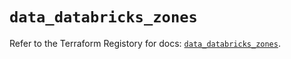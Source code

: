 # `data_databricks_zones`

Refer to the Terraform Registory for docs: [`data_databricks_zones`](https://registry.terraform.io/providers/databricks/databricks/1.15.0/docs/data-sources/zones).
